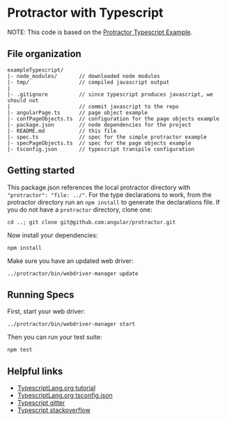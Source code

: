 # Protractor with Typescript

NOTE: This code is based on the [Protractor Typescript Example](https://github.com/angular/protractor/tree/master/exampleTypescript).

## File organization

```
exampleTypescript/
|- node_modules/       // downloaded node modules
|- tmp/                // compiled javascript output
|
|- .gitignore          // since typescript produces javascript, we should not
|                      // commit javascript to the repo
|- angularPage.ts      // page object example
|- confPageObjects.ts  // configuration for the page objects example
|- package.json        // node dependencies for the project
|- README.md           // this file
|- spec.ts             // spec for the simple protractor example
|- specPageObjects.ts  // spec for the page objects example
|- tsconfig.json       // typescript transpile configuration
```

## Getting started

This package.json references the local protractor directory with
`"protractor": "file: ../"`. For the type declarations to work, from
the protractor directory run an `npm install` to generate the declarations
file. If you do not have a `protractor` directory, clone one:

```
cd ..; git clone git@github.com:angular/protractor.git
```

Now install your dependencies:

```
npm install
```

Make sure you have an updated web driver:

```
../protractor/bin/webdriver-manager update
```

## Running Specs

First, start your web driver:

```
../protractor/bin/webdriver-manager start
```

Then you can run your test suite:

```
npm test
```

## Helpful links

* [TypescriptLang.org tutorial](http://www.typescriptlang.org/docs/tutorial.html)
* [TypescriptLang.org tsconfig.json](http://www.typescriptlang.org/docs/handbook/tsconfig-json.html)
* [Typescript gitter](https://gitter.im/Microsoft/TypeScript)
* [Typescript stackoverflow](http://stackoverflow.com/questions/tagged/typescript)
